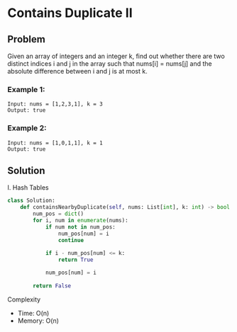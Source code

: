 # Contains Duplicate II

## Problem
Given an array of integers and an integer k, find out whether there are two distinct indices i and j in the array such that nums[i] = nums[j] and the absolute difference between i and j is at most k.

### Example 1:

    Input: nums = [1,2,3,1], k = 3
    Output: true

### Example 2:

    Input: nums = [1,0,1,1], k = 1
    Output: true

## Solution

I. Hash Tables
```python
class Solution:
    def containsNearbyDuplicate(self, nums: List[int], k: int) -> bool:
        num_pos = dict()
        for i, num in enumerate(nums):
            if num not in num_pos:
                num_pos[num] = i
                continue
            
            if i - num_pos[num] <= k:
                return True

            num_pos[num] = i
            
        return False
```

Complexity
* Time: O(n)
* Memory: O(n)
